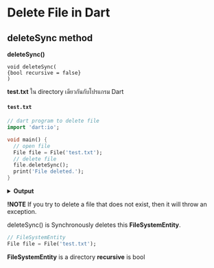 # Delete File in Dart
## deleteSync method
 **deleteSync()** 
 ```
void deleteSync(
{bool recursive = false}
)
```

 **test.txt** ใน directory เดียวกันกับโปรแกรม Dart

 #### `test.txt`
```dart
// dart program to delete file
import 'dart:io';

void main() {
  // open file
  File file = File('test.txt');
  // delete file
  file.deleteSync();
  print('File deleted.');
}
```
<details>
<summary><strong>Output</strong></summary>
<pre>
<code>File deleted.</code>
</pre>
</details>

**!NOTE** If you try to delete a file that does not exist, then it will throw an exception.


deleteSync() is Synchronously deletes this  **FileSystemEntity**.

```dart
// FileSystemEntity
File file = File('test.txt');
```
**FileSystemEntity** is a directory
**recursive** is bool 


